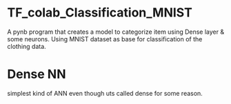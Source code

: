 # TF_colab_Classification_MNIST
A pynb program that creates a model to categorize item using Dense layer &amp; some neurons.
Using MNIST dataset as base for classification of the clothing data.

# Dense NN
simplest kind of ANN even though uts called dense for some reason.
